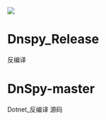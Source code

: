[![](https://img.shields.io/badge/Release-1-green)]()
# Dnspy_Release
反编译
# DnSpy-master
Dotnet_反编译 源码
